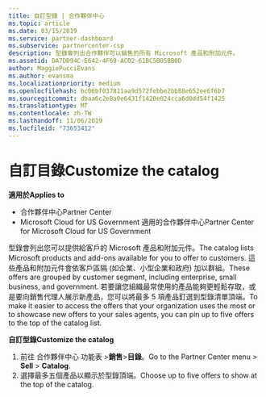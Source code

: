 ```yaml
---
title: 自訂型錄 | 合作夥伴中心
ms.topic: article
ms.date: 03/15/2019
ms.service: partner-dashboard
ms.subservice: partnercenter-csp
description: 型錄會列出合作夥伴可以銷售的所有 Microsoft 產品和附加元件。
ms.assetid: DA7DD94C-E642-4F69-AC02-61BC5B05BB0D
author: MaggiePucciEvans
ms.author: evansma
ms.localizationpriority: medium
ms.openlocfilehash: bc06bf037811aa9d572febbe2bb88e652ee6f6b7
ms.sourcegitcommit: dbaa6c2e8a0e6431f1420e024cca6d0dd54f1425
ms.translationtype: MT
ms.contentlocale: zh-TW
ms.lasthandoff: 11/06/2019
ms.locfileid: "73653412"
---
```

# <a name="customize-the-catalog"></a><span data-ttu-id="396b2-103">自訂目錄</span><span class="sxs-lookup"><span data-stu-id="396b2-103">Customize the catalog</span></span>

<span data-ttu-id="396b2-104">**適用於**</span><span class="sxs-lookup"><span data-stu-id="396b2-104">**Applies to**</span></span>

-  <span data-ttu-id="396b2-105">合作夥伴中心</span><span class="sxs-lookup"><span data-stu-id="396b2-105">Partner Center</span></span>
-  <span data-ttu-id="396b2-106">Microsoft Cloud for US Government 適用的合作夥伴中心</span><span class="sxs-lookup"><span data-stu-id="396b2-106">Partner Center for Microsoft Cloud for US Government</span></span>


<span data-ttu-id="396b2-107">型錄會列出您可以提供給客戶的 Microsoft 產品和附加元件。</span><span class="sxs-lookup"><span data-stu-id="396b2-107">The catalog lists Microsoft products and add-ons available for you to offer to customers.</span></span> <span data-ttu-id="396b2-108">這些產品和附加元件會依客戶區隔 (如企業、小型企業和政府) 加以群組。</span><span class="sxs-lookup"><span data-stu-id="396b2-108">These offers are grouped by customer segment, including enterprise, small business, and government.</span></span> <span data-ttu-id="396b2-109">若要讓您組織最常使用的產品能夠更輕鬆存取，或是要向銷售代理人展示新產品，您可以將最多 5 項產品釘選到型錄清單頂端。</span><span class="sxs-lookup"><span data-stu-id="396b2-109">To make it easier to access the offers that your organization uses the most or to showcase new offers to your sales agents, you can pin up to five offers to the top of the catalog list.</span></span>

<span data-ttu-id="396b2-110">**自訂型錄**</span><span class="sxs-lookup"><span data-stu-id="396b2-110">**Customize the catalog**</span></span>

1.  <span data-ttu-id="396b2-111">前往 合作夥伴中心 功能表 &gt;**銷售**&gt;**目錄**。</span><span class="sxs-lookup"><span data-stu-id="396b2-111">Go to the Partner Center menu &gt; **Sell** &gt; **Catalog**.</span></span>
2.  <span data-ttu-id="396b2-112">選擇最多五個產品以顯示於型錄頂端。</span><span class="sxs-lookup"><span data-stu-id="396b2-112">Choose up to five offers to show at the top of the catalog.</span></span>

 

 



